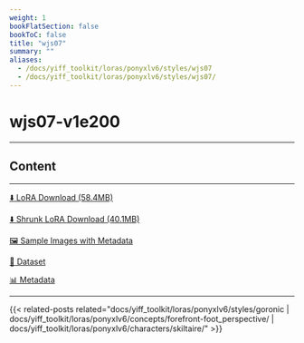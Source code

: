 ```yaml
---
weight: 1
bookFlatSection: false
bookToC: false
title: "wjs07"
summary: ""
aliases:
  - /docs/yiff_toolkit/loras/ponyxlv6/styles/wjs07
  - /docs/yiff_toolkit/loras/ponyxlv6/styles/wjs07/
---
```


<!--markdownlint-disable MD025 MD033 -->

# wjs07-v1e200

---

## Content

---

[⬇️ LoRA Download (58.4MB)](https://huggingface.co/k4d3/yiff_toolkit/resolve/main/ponyxl_loras/wjs07-v1e200.safetensors?download=true)

[⬇️ Shrunk LoRA Download (40.1MB)](https://huggingface.co/k4d3/yiff_toolkit/resolve/main/ponyxl_loras_shrunk_2/wjs07-v1e200_frockpt1_th-3.55.safetensors?download=true)

[🖼️ Sample Images with Metadata](https://huggingface.co/k4d3/yiff_toolkit/tree/main/static/{})

[📐 Dataset](https://huggingface.co/datasets/k4d3/furry/tree/main/by_wjs07)

[📊 Metadata](https://huggingface.co/k4d3/yiff_toolkit/raw/main/ponyxl_loras/wjs07-v1e200.json)

---

{{< related-posts related="docs/yiff_toolkit/loras/ponyxlv6/styles/goronic | docs/yiff_toolkit/loras/ponyxlv6/concepts/forefront-foot_perspective/ | docs/yiff_toolkit/loras/ponyxlv6/characters/skiltaire/" >}}
